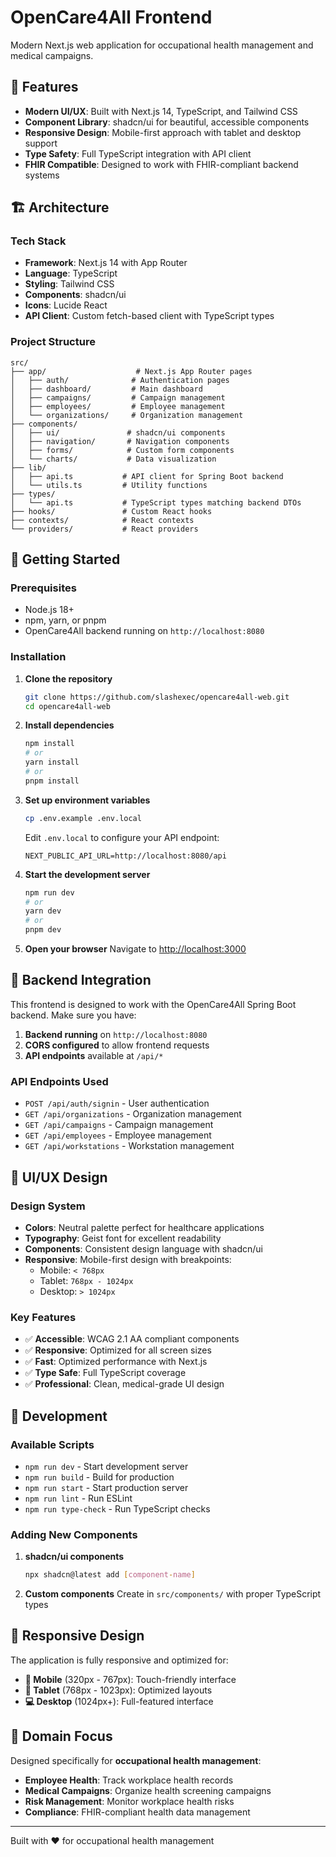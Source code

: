 # OpenCare4All Frontend

Modern Next.js web application for occupational health management and medical campaigns.

## 🚀 Features

- **Modern UI/UX**: Built with Next.js 14, TypeScript, and Tailwind CSS
- **Component Library**: shadcn/ui for beautiful, accessible components
- **Responsive Design**: Mobile-first approach with tablet and desktop support
- **Type Safety**: Full TypeScript integration with API client
- **FHIR Compatible**: Designed to work with FHIR-compliant backend systems

## 🏗️ Architecture

### Tech Stack
- **Framework**: Next.js 14 with App Router
- **Language**: TypeScript
- **Styling**: Tailwind CSS
- **Components**: shadcn/ui
- **Icons**: Lucide React
- **API Client**: Custom fetch-based client with TypeScript types

### Project Structure
```
src/
├── app/                    # Next.js App Router pages
│   ├── auth/              # Authentication pages
│   ├── dashboard/         # Main dashboard
│   ├── campaigns/         # Campaign management
│   ├── employees/         # Employee management
│   └── organizations/     # Organization management
├── components/
│   ├── ui/               # shadcn/ui components
│   ├── navigation/       # Navigation components
│   ├── forms/            # Custom form components
│   └── charts/           # Data visualization
├── lib/
│   ├── api.ts           # API client for Spring Boot backend
│   └── utils.ts         # Utility functions
├── types/
│   └── api.ts           # TypeScript types matching backend DTOs
├── hooks/               # Custom React hooks
├── contexts/            # React contexts
└── providers/           # React providers
```

## 🚀 Getting Started

### Prerequisites
- Node.js 18+ 
- npm, yarn, or pnpm
- OpenCare4All backend running on `http://localhost:8080`

### Installation

1. **Clone the repository**
   ```bash
   git clone https://github.com/slashexec/opencare4all-web.git
   cd opencare4all-web
   ```

2. **Install dependencies**
   ```bash
   npm install
   # or
   yarn install
   # or
   pnpm install
   ```

3. **Set up environment variables**
   ```bash
   cp .env.example .env.local
   ```
   Edit `.env.local` to configure your API endpoint:
   ```env
   NEXT_PUBLIC_API_URL=http://localhost:8080/api
   ```

4. **Start the development server**
   ```bash
   npm run dev
   # or
   yarn dev
   # or
   pnpm dev
   ```

5. **Open your browser**
   Navigate to [http://localhost:3000](http://localhost:3000)

## 🔗 Backend Integration

This frontend is designed to work with the OpenCare4All Spring Boot backend. Make sure you have:

1. **Backend running** on `http://localhost:8080`
2. **CORS configured** to allow frontend requests
3. **API endpoints** available at `/api/*`

### API Endpoints Used
- `POST /api/auth/signin` - User authentication
- `GET /api/organizations` - Organization management
- `GET /api/campaigns` - Campaign management
- `GET /api/employees` - Employee management
- `GET /api/workstations` - Workstation management

## 🎨 UI/UX Design

### Design System
- **Colors**: Neutral palette perfect for healthcare applications
- **Typography**: Geist font for excellent readability
- **Components**: Consistent design language with shadcn/ui
- **Responsive**: Mobile-first design with breakpoints:
  - Mobile: `< 768px`
  - Tablet: `768px - 1024px`
  - Desktop: `> 1024px`

### Key Features
- ✅ **Accessible**: WCAG 2.1 AA compliant components
- ✅ **Responsive**: Optimized for all screen sizes
- ✅ **Fast**: Optimized performance with Next.js
- ✅ **Type Safe**: Full TypeScript coverage
- ✅ **Professional**: Clean, medical-grade UI design

## 🔧 Development

### Available Scripts
- `npm run dev` - Start development server
- `npm run build` - Build for production
- `npm run start` - Start production server
- `npm run lint` - Run ESLint
- `npm run type-check` - Run TypeScript checks

### Adding New Components

1. **shadcn/ui components**
   ```bash
   npx shadcn@latest add [component-name]
   ```

2. **Custom components**
   Create in `src/components/` with proper TypeScript types

## 📱 Responsive Design

The application is fully responsive and optimized for:

- **📱 Mobile** (320px - 767px): Touch-friendly interface
- **📱 Tablet** (768px - 1023px): Optimized layouts
- **💻 Desktop** (1024px+): Full-featured interface

## 🎯 Domain Focus

Designed specifically for **occupational health management**:

- **Employee Health**: Track workplace health records
- **Medical Campaigns**: Organize health screening campaigns
- **Risk Management**: Monitor workplace health risks
- **Compliance**: FHIR-compliant health data management

---

Built with ❤️ for occupational health management
